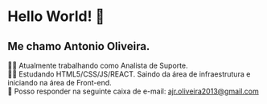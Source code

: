 <h1>Hello World! 👋</h1>
<h2>Me chamo Antonio Oliveira.</h2>

🧑‍💼 Atualmente trabalhando como Analista de Suporte.
<br>
🧑‍🎓 Estudando HTML5/CSS/JS/REACT. Saindo da área de infraestrutura e iniciando na área de Front-end.
<br>
📩 Posso responder na seguinte caixa de e-mail: ajr.oliveira2013@gmail.com

